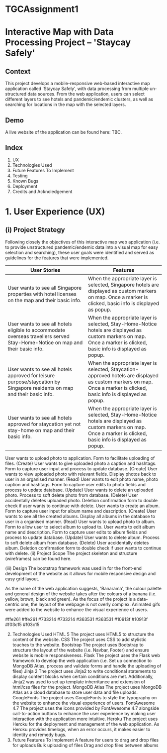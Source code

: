 # TGCAssignment1

# Interactive Map with Data Processing Project – 'Staycay Safely'

## Context
This project develops a mobile-responsive web-based interactive map application called 'Staycay Safely', with data processing from multiple un-structured data sources. From the web application, users can select different layers to see hotels and pandemic/endemic clusters, as well as searching for locations in the map with the selected layers.


## Demo
A live website of the application can be found here: TBC.

## Index
1. UX
2. Technologies Used
3. Future Features To Implement
4. Testing
5. Known Bugs
6. Deployment
7. Credits and Acknoledgement

# 1. User Experience (UX)
## (i) Project Strategy
Following closely the objectives of this interactive map web application (i.e. to provide unstructured pandemic/endemic data into a visual map for easy selection and searching), these user goals were identified and served as guidelines for the features that were implemented.


User Stories | Features
-------------|-------------
User wants to see all Singapore properties with hotel licenses on the map and their basic info. | When the appropriate layer is selected, Singapore hotels are displayed as custom markers on map. Once a marker is clicked, basic info is displayed as popup.
User wants to see all hotels eligible to accommodate overseas travellers served Stay-Home-Notice on map and their basic info. | When the appropriate layer is selected, Stay-Home-Notice hotels are displayed as custom markers on map. Once a marker is clicked, basic info is displayed as popup.
User wants to see all hotels approved for leisure purpose/staycation by Singapore residents on map and their basic info. | When the appropriate layer is selected, Staycation-approved hotels are displayed as custom markers on map. Once a marker is clicked, basic info is displayed as popup.
User wants to see all hotels approved for staycation yet not stay-home on map and their basic info. | When the appropriate layer is selected, Stay-Home-Notice hotels are displayed as custom markers on map. Once a marker is clicked, basic info is displayed as popup.

User wants to upload photo to application.	Form to facilitate uploading of files. (Create)
User wants to give uploaded photo a caption and hashtags.	Form to capture user input and process to update database. (Create)
User wants to view uploaded photo with relevant fields.	Display photos back to user in an organised manner. (Read)
User wants to edit photo name, photo caption and hashtags.	Form to capture user edits to photo fields and process to update database. (Update)
User wants to delete an uploaded photo.	Process to soft delete photo from database. (Delete)
User accidentally deletes uploaded photo.	Deletion confirmation form to double check if user wants to continue with delete.
User wants to create an album.	Form to capture user input for album name and description. (Create)
User wants to see all the created albums.	Display all albums in the database to user in a organised manner. (Read)
User wants to upload photo to album.	Form to allow user to select album to upload to.
User wants to edit album name and description.	Form to capture user edits to album fields and process to update database. (Update)
User wants to delete album.	Process to soft delete album from database. (Delete)
User accidentally deletes album.	Deletion confirmation form to double check if user wants to continue with delete.
(ii) Project Scope
The project skeleton and structure (wireframes) can be found here.

(iii) Design
The bootstrap framework was used in for the front-end development of the website as it allows for mobile responsive design and easy grid layout.

As the name of the web application suggests, 'Banarama', the colour palette and general design of the website takes after the colours of a banana (i.e. yellow, brown, black and green). As the focus of the project is a data-centric one, the layout of the webpage is not overly complex. Animated gifs were added to the website to enhance the visual experience of users.

#ffe261 #ffe261 #733214 #733214 #363531 #363531 #10913f #10913f #f03c15 #f03c15

2. Technologies Used
HTML 5
The project uses HTML5 to structure the content of the website.
CSS
The project uses CSS to add stylistic touches to the website.
Bootstrap
The project uses Bootstrap to structure the layout of the website (i.e. Navbar, Footer) and ensure website is mobile responsiveness.
Flask
The project uses the Flask web framework to develop the web application (i.e. Set up connection to MongoDB Atlas, process and validate forms and handle the uploading of files)
Jinja 2
The project uses Jinja2 to write conditional statements to display content blocks when certain conditions are met. Additionally, Jinja2 was used to set up template inherritance and extension of html/css files for the project.
MongoDB Atlas
The project uses MongoDB Atlas as a cloud database to store user data and file uploads.
GoogleFonts
The project uses GoogleFonts to style the typography on the website to enhance the visual experience of users.
FontAwesome 4.7
The project uses the icons provided by FontAwesome 4.7 alongside call-to-action buttons to enhance the user experience by making user interaction with the application more intuitive.
Heroku
The project uses Heroku for the deployment and management of the web application. As Heroku provides timelogs, when an error occurs, it makes easier to identity and remedy bugs.
3. Future Features To Implement
A feature for users to drag and drop files for uploads
Bulk uploading of files
Drag and drop files between albums